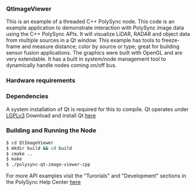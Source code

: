 ### QtImageViewer
This is an example of a threaded C++ PolySync node.
This code is an example application to demonstrate interaction with PolySync image data using the C++ PolySync APIs.
It will visualize LiDAR, RADAR and object data from multiple sources in a Qt window.
This example has tools to freeze-frame and measure distance; color by source or type; great for building sensor fusion applications.
The graphics were built with OpenGL and are very extendable.
It has a built in system/node management tool to dynamically handle nodes coming on/off bus.

### Hardware requirements

### Dependencies
A system installation of Qt is required for this to compile.
Qt operates under [LGPLv3](http://www.gnu.org/licenses/lgpl-3.0.en.html) 
Download and install Qt [here](http://www.qt.io/download/)

### Building and Running the Node
```bash
$ cd QtImageViewer 
$ mkdir build && cd build
$ cmake ..
$ make
$ ./polysync-qt-image-viewer-cpp
```

For more API examples visit the "Turorials" and "Development" sections in the PolySync Help Center [here](https://help.polysync.io/articles/)




